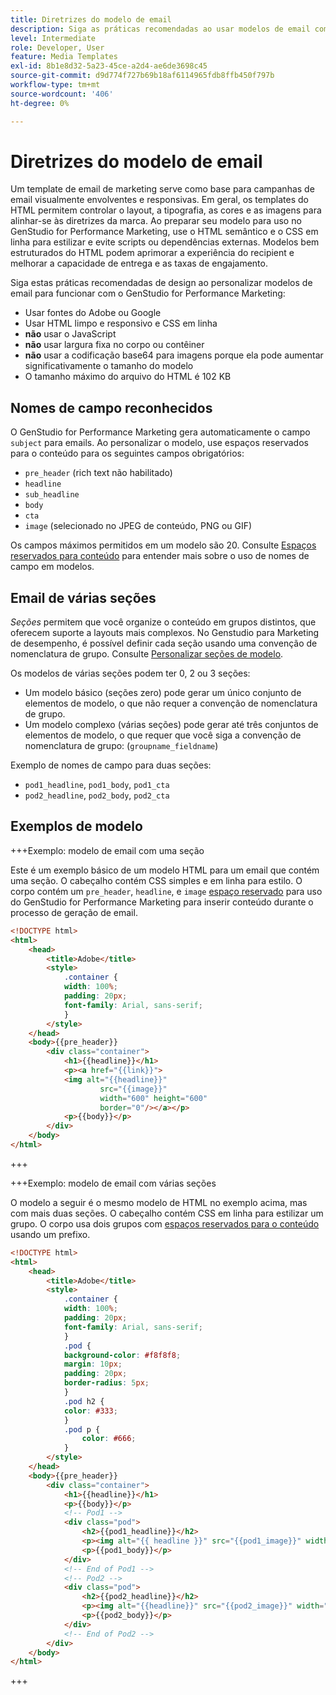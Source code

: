 ```yaml
---
title: Diretrizes do modelo de email
description: Siga as práticas recomendadas ao usar modelos de email com o Adobe GenStudio for Performance Marketing.
level: Intermediate
role: Developer, User
feature: Media Templates
exl-id: 8b1e8d32-5a23-45ce-a2d4-ae6de3698c45
source-git-commit: d9d774f727b69b18af6114965fdb8ffb450f797b
workflow-type: tm+mt
source-wordcount: '406'
ht-degree: 0%

---
```


# Diretrizes do modelo de email

Um template de email de marketing serve como base para campanhas de email visualmente envolventes e responsivas. Em geral, os templates do HTML permitem controlar o layout, a tipografia, as cores e as imagens para alinhar-se às diretrizes da marca. Ao preparar seu modelo para uso no GenStudio for Performance Marketing, use o HTML semântico e o CSS em linha para estilizar e evite scripts ou dependências externas. Modelos bem estruturados do HTML podem aprimorar a experiência do recipient e melhorar a capacidade de entrega e as taxas de engajamento.

Siga estas práticas recomendadas de design ao personalizar modelos de email para funcionar com o GenStudio for Performance Marketing:

- Usar fontes do Adobe ou Google
- Usar HTML limpo e responsivo e CSS em linha
- **não** usar o JavaScript
- **não** usar largura fixa no corpo ou contêiner
- **não** usar a codificação base64 para imagens porque ela pode aumentar significativamente o tamanho do modelo
- O tamanho máximo do arquivo do HTML é 102 KB

## Nomes de campo reconhecidos

O GenStudio for Performance Marketing gera automaticamente o campo `subject` para emails. Ao personalizar o modelo, use espaços reservados para o conteúdo para os seguintes campos obrigatórios:

- `pre_header` (rich text não habilitado)
- `headline`
- `sub_headline`
- `body`
- `cta`
- `image` (selecionado no JPEG de conteúdo, PNG ou GIF)

Os campos máximos permitidos em um modelo são 20. Consulte [Espaços reservados para conteúdo](/help/user-guide/content/customize-template.md#content-placeholders) para entender mais sobre o uso de nomes de campo em modelos.

## Email de várias seções

_Seções_ permitem que você organize o conteúdo em grupos distintos, que oferecem suporte a layouts mais complexos. No Genstudio para Marketing de desempenho, é possível definir cada seção usando uma convenção de nomenclatura de grupo. Consulte [Personalizar seções de modelo](/help/user-guide/content/customize-template.md#sections-or-groups).

Os modelos de várias seções podem ter 0, 2 ou 3 seções:

- Um modelo básico (seções zero) pode gerar um único conjunto de elementos de modelo, o que não requer a convenção de nomenclatura de grupo.
- Um modelo complexo (várias seções) pode gerar até três conjuntos de elementos de modelo, o que requer que você siga a convenção de nomenclatura de grupo: (`groupname_fieldname`)

Exemplo de nomes de campo para duas seções:

- `pod1_headline`, `pod1_body`, `pod1_cta`
- `pod2_headline`, `pod2_body`, `pod2_cta`

## Exemplos de modelo

+++Exemplo: modelo de email com uma seção

Este é um exemplo básico de um modelo HTML para um email que contém uma seção. O cabeçalho contém CSS simples e em linha para estilo. O corpo contém um `pre_header`, `headline`, e `image` [espaço reservado](#content-placeholders) para uso do GenStudio for Performance Marketing para inserir conteúdo durante o processo de geração de email.

```html {line-numbers="true" highlight="13"}
<!DOCTYPE html>
<html>
    <head>
        <title>Adobe</title>
        <style>
            .container {
            width: 100%;
            padding: 20px;
            font-family: Arial, sans-serif;
            }
        </style>
    </head>
    <body>{{pre_header}}
        <div class="container">
            <h1>{{headline}}</h1>
            <p><a href="{{link}}">
            <img alt="{{headline}}"
                    src="{{image}}"
                    width="600" height="600"
                    border="0"/></a></p>
            <p>{{body}}</p>
        </div>
    </body>
</html>
```

+++

+++Exemplo: modelo de email com várias seções

O modelo a seguir é o mesmo modelo de HTML no exemplo acima, mas com mais duas seções. O cabeçalho contém CSS em linha para estilizar um grupo. O corpo usa dois grupos com [espaços reservados para o conteúdo](#content-placeholders) usando um prefixo.

```html
<!DOCTYPE html>
<html>
    <head>
        <title>Adobe</title>
        <style>
            .container {
            width: 100%;
            padding: 20px;
            font-family: Arial, sans-serif;
            }
            .pod {
            background-color: #f8f8f8;
            margin: 10px;
            padding: 20px;
            border-radius: 5px;
            }
            .pod h2 {
            color: #333;
            }
            .pod p {
                color: #666;
            }
        </style>
    </head>
    <body>{{pre_header}}
        <div class="container">
            <h1>{{headline}}</h1>
            <p>{{body}}</p>
            <!-- Pod1 -->
            <div class="pod">
                <h2>{{pod1_headline}}</h2>
                <p><img alt="{{ headline }}" src="{{pod1_image}}" width="200" height="200" border="0"></p>
                <p>{{pod1_body}}</p>
            </div>
            <!-- End of Pod1 -->
            <!-- Pod2 -->
            <div class="pod">
                <h2>{{pod2_headline}}</h2>
                <p><img alt="{{headline}}" src="{{pod2_image}}" width="200" height="200" border="0"></p>
                <p>{{pod2_body}}</p>
            </div>
            <!-- End of Pod2 -->
        </div>
    </body>
</html>
```

+++
